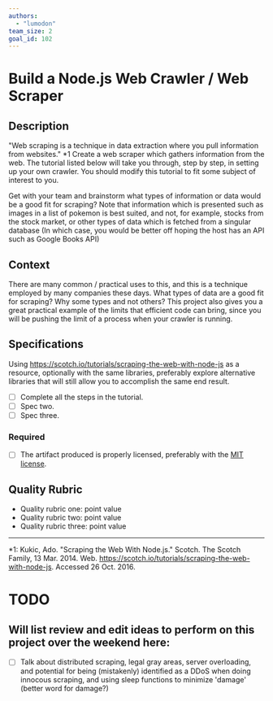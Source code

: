 ```yaml
---
authors:
  - "lumodon"
team_size: 2
goal_id: 102
---
```


# Build a Node.js Web Crawler / Web Scraper

## Description

"Web scraping is a technique in data extraction where you pull information from websites." *1
Create a web scraper which gathers information from the web.  The tutorial listed below will take you through, step by step, in setting up your own crawler. You should modify this tutorial to fit some subject of interest to you. 

Get with your team and brainstorm what types of information or data would be a good fit for scraping? Note that information which is presented such as images in a list of pokemon is best suited, and not, for example, stocks from the stock market, or other types of data which is fetched from a singular database (In which case, you would be better off hoping the host has an API such as Google Books API)
## Context

There are many common / practical uses to this, and this is a technique employed by many companies these days. What types of data are a good fit for scraping? Why some types and not others? This project also gives you a great practical example of the limits that efficient code can bring, since you will be pushing the limit of a process when your crawler is running.
## Specifications

Using https://scotch.io/tutorials/scraping-the-web-with-node-js as a resource, optionally with the same libraries, preferably explore alternative libraries that will still allow you to accomplish the same end result.
- [ ] Complete all the steps in the tutorial.
- [ ] Spec two.
- [ ] Spec three.
### Required
- [ ] The artifact produced is properly licensed, preferably with the [MIT license](https://opensource.org/licenses/MIT).
## Quality Rubric
- Quality rubric one: point value
- Quality rubric two: point value
- Quality rubric three: point value

---






*1: Kukic, Ado. "Scraping the Web With Node.js." Scotch. The Scotch Family, 13 Mar. 2014. Web. https://scotch.io/tutorials/scraping-the-web-with-node-js. Accessed 26 Oct. 2016. 
# TODO
## Will list review and edit ideas to perform on this project over the weekend here:
- [ ] Talk about distributed scraping, legal gray areas, server overloading, and potential for being (mistakenly) identified as a DDoS when doing innocous scraping, and using sleep functions to minimize 'damage' (better word for damage?)

